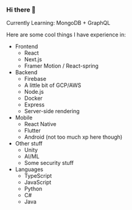 ### Hi there 👋

Currently Learning: MongoDB + GraphQL

Here are some cool things I have experience in:
- Frontend
    - React
    - Next.js
    - Framer Motion / React-spring
- Backend
    - Firebase
    - A little bit of GCP/AWS
    - Node.js
    - Docker
    - Express
    - Server-side rendering
- Mobile
    - React Native
    - Flutter
    - Android (not too much xp here though)
- Other stuff
    - Unity
    - AI/ML
    - Some security stuff
- Languages
    - TypeScript
    - JavaScript
    - Python
    - C#
    - Java 

<!--
**a6h-s/a6h-s** is a ✨ _special_ ✨ repository because its `README.md` (this file) appears on your GitHub profile.

Here are some ideas to get you started:

- 🔭 I’m currently working on ...
- 🌱 I’m currently learning ...
- 👯 I’m looking to collaborate on ...
- 🤔 I’m looking for help with ...
- 💬 Ask me about ...
- 📫 How to reach me: ...
- 😄 Pronouns: ...
- ⚡ Fun fact: ...
-->
